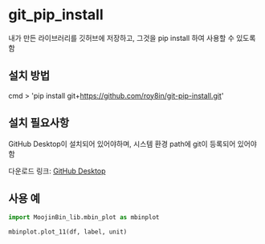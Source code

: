 # git_pip_install
내가 만든 라이브러리를 깃허브에 저장하고, 그것을 pip install 하여 사용할 수 있도록 함


## 설치 방법
cmd > 'pip install git+https://github.com/roy8in/git-pip-install.git'

## 설치 필요사항
GitHub Desktop이 설치되어 있어야하며, 시스템 환경 path에 git이 등록되어 있어야함

다운로드 링크: [GitHub Desktop](https://desktop.github.com/)

## 사용 예
```python
import MoojinBin_lib.mbin_plot as mbinplot

mbinplot.plot_11(df, label, unit)
```

